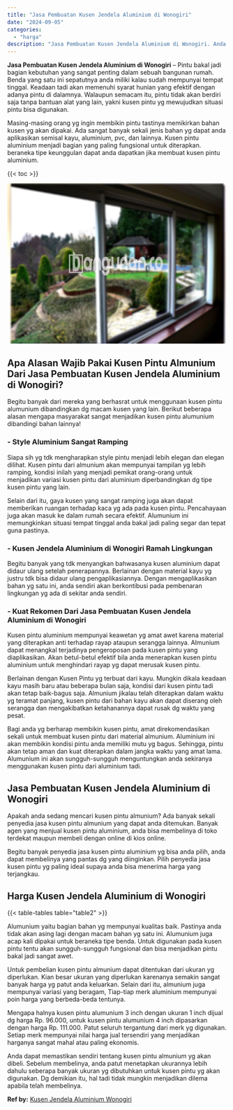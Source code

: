 ```yaml
---
title: "Jasa Pembuatan Kusen Jendela Aluminium di Wonogiri"
date: "2024-09-05"
categories: 
  - "harga"
description: "Jasa Pembuatan Kusen Jendela Aluminium di Wonogiri. Anda dapat memastikan sendiri tentang kusen pintu almunium yg akan dibeli. Sebelum membelinya, anda patut..."
---
```


**Jasa Pembuatan Kusen Jendela Aluminium di Wonogiri** – Pintu bakal jadi bagian kebutuhan yang sangat penting dalam sebuah bangunan rumah. Benda yang satu ini sepatutnya anda miliki kalau sudah mempunyai tempat tinggal. Keadaan tadi akan memenuhi syarat hunian yang efektif dengan adanya pintu di dalamnya. Walaupun semacam itu, pintu tidak akan berdiri saja tanpa bantuan alat yang lain, yakni kusen pintu yg mewujudkan situasi pintu bisa digunakan.

Masing-masing orang yg ingin membikin pintu tastinya memikirkan bahan kusen yg akan dipakai. Ada sangat banyak sekali jenis bahan yg dapat anda aplikasikan semisal kayu, aluminium, pvc, dan lainnya. Kusen pintu aluminium menjadi bagian yang paling fungsional untuk diterapkan. beraneka tipe keunggulan dapat anda dapatkan jika membuat kusen pintu aluminium.

{{< toc >}}

![Jasa Pembuatan Kusen Jendela Aluminium di Wonogiri](/images/harga-kusen-jendela-alumunium-23.png)

## Apa Alasan Wajib Pakai Kusen Pintu Almunium Dari Jasa Pembuatan Kusen Jendela Aluminium di Wonogiri?

Begitu banyak dari mereka yang berhasrat untuk menggunaan kusen pintu alumunium dibandingkan dg macam kusen yang lain. Berikut beberapa alasan mengapa masyarakat sangat menjadikan kusen pintu alumunium dibandingi bahan lainnya!

### \- Style Aluminium Sangat Ramping

Siapa sih yg tdk mengharapkan style pintu menjadi lebih elegan dan elegan dilihat. Kusen pintu dari almunium akan mempunyai tampilan yg lebih ramping, kondisi inilah yang menjadi pemikat orang-orang untuk menjadikan variasi kusen pintu dari aluminium diperbandingkan dg tipe kusen pintu yang lain.

Selain dari itu, gaya kusen yang sangat ramping juga akan dapat memberikan ruangan terhadap kaca yg ada pada kusen pintu. Pencahayaan juga akan masuk ke dalam rumah secara efektif. Alumunium ini memungkinkan situasi tempat tinggal anda bakal jadi paling segar dan tepat guna pastinya.

### \- Kusen Jendela Aluminium di Wonogiri Ramah Lingkungan

Begitu banyak yang tdk menyangkan bahwasanya kusen aluminium dapat didaur ulang setelah penerapannya. Berlainan dengan material kayu yg justru tdk bisa didaur ulang pengaplikasiannya. Dengan mengaplikasikan bahan yg satu ini, anda sendiri akan berkontibusi pada pembenaran lingkungan yg ada di sekitar anda sendiri.

### \- Kuat Rekomen Dari Jasa Pembuatan Kusen Jendela Aluminium di Wonogiri

Kusen pintu aluminium mempunyai keawetan yg amat awet karena material yang diterapkan anti terhadap rayap ataupun serangga lainnya. Almunium dapat menangkal terjadinya pengeroposan pada kusen pintu yang diaplikasikan. Akan betul-betul efektif bila anda menerapkan kusen pintu aluminium untuk menghindari rayap yg dapat merusak kusen pintu.

Berlainan dengan Kusen Pintu yg terbuat dari kayu. Mungkin dikala keadaan kayu masih baru atau beberapa bulan saja, kondisi dari kusen pintu tadi akan tetap baik-bagus saja. Almunium jikalau telah diterapkan dalam waktu yg teramat panjang, kusen pintu dari bahan kayu akan dapat diserang oleh serangga dan mengakibatkan ketahanannya dapat rusak dg waktu yang pesat.

Bagi anda yg berharap membikin kusen pintu, amat direkomendasikan sekali untuk membuat kusen pintu dari material almunium. Aluminium ini akan membikin kondisi pintu anda memiliki mutu yg bagus. Sehingga, pintu akan tetap aman dan kuat diterapkan dalam jangka waktu yang amat lama. Alumunium ini akan sungguh-sungguh menguntungkan anda sekiranya menggunakan kusen pintu dari aluminium tadi.

## Jasa Pembuatan Kusen Jendela Aluminium di Wonogiri

Apakah anda sedang mencari kusen pintu almunium? Ada banyak sekali penyedia jasa kusen pintu almunium yang dapat anda ditemukan. Banyak agen yang menjual kusen pintu aluminium, anda bisa membelinya di toko terdekat maupun membeli dengan online di kios online.

Begitu banyak penyedia jasa kusen pintu aluminium yg bisa anda pilih, anda dapat membelinya yang pantas dg yang diinginkan. Pilih penyedia jasa kusen pintu yg paling ideal supaya anda bisa menerima harga yang terjangkau.

## Harga Kusen Jendela Aluminium di Wonogiri

{{< table-tables table="table2" >}}

Alumunium yaitu bagian bahan yg mempunyai kualitas baik. Pastinya anda tidak akan asing lagi dengan macam bahan yg satu ini. Alumunium juga acap kali dipakai untuk beraneka tipe benda. Untuk digunakan pada kusen pintu tentu akan sungguh-sungguh fungsional dan bisa menjadikan pintu bakal jadi sangat awet.

Untuk pembelian kusen pintu almunium dapat ditentukan dari ukuran yg diperlukan. Kian besar ukuran yang diperlukan karenanya semakin sangat banyak harga yg patut anda keluarkan. Selain dari itu, almunium juga mempunyai variasi yang beragam, Tiap-tiap merk aluminium mempunyai poin harga yang berbeda-beda tentunya.

Mengapa halnya kusen pintu alumunium 3 inch dengan ukuran 1 inch dijual dg harga Rp. 96.000, untuk kusen pintu alumunium 4 inch dipasarkan dengan harga Rp. 111.000. Patut seluruh tergantung dari merk yg digunakan. Setiap merk mempunyai nilai harga jual tersendiri yang menjadikan harganya sangat mahal atau paling ekonomis.

Anda dapat memastikan sendiri tentang kusen pintu almunium yg akan dibeli. Sebelum membelinya, anda patut menetapkan ukurannya lebih dahulu seberapa banyak ukuran yg dibutuhkan untuk kusen pintu yg akan digunakan. Dg demikian itu, hal tadi tidak mungkin menjadikan dilema apabila telah membelinya.

**Ref by:** [Kusen Jendela Aluminium Wonogiri](https://id.wikipedia.org/wiki/Kusen)
